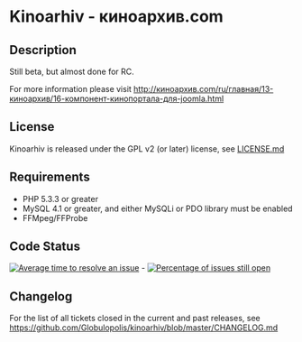 # Kinoarhiv - киноархив.com

## Description

Still beta, but almost done for RC.

For more information please visit http://киноархив.com/ru/главная/13-киноархив/16-компонент-кинопортала-для-joomla.html

## License

Kinoarhiv is released under the GPL v2 (or later) license, see [LICENSE.md](LICENSE.md)

## Requirements

  * PHP 5.3.3 or greater
  * MySQL 4.1 or greater, and either MySQLi or PDO library must be enabled
  * FFMpeg/FFProbe

## Code Status
[![Average time to resolve an issue](http://isitmaintained.com/badge/resolution/globulopolis/kinoarhiv.svg)](http://isitmaintained.com/project/globulopolis/kinoarhiv "Average time to resolve an issue") - [![Percentage of issues still open](http://isitmaintained.com/badge/open/globulopolis/kinoarhiv.svg)](http://isitmaintained.com/project/globulopolis/kinoarhiv "Percentage of issues still open")

## Changelog

For the list of all tickets closed in the current and past releases, see https://github.com/Globulopolis/kinoarhiv/blob/master/CHANGELOG.md
